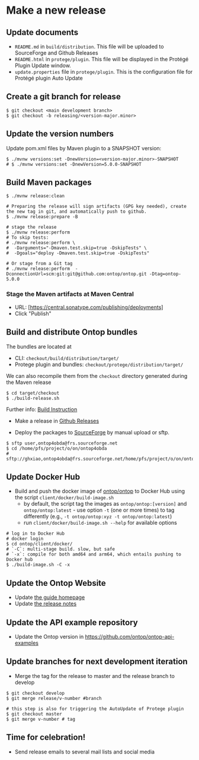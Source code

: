 # Make a new release

## Update documents

- `README.md` in `build/distribution`. This file will be uploaded to SourceForge and Github Releases
- `README.html` in `protege/plugin`. This file will be displayed in the Protégé Plugin Update window.
- `update.properties` file in `protege/plugin`. This is the configuration file for Protégé plugin Auto Update

## Create a git branch for release

```console
$ git checkout <main development branch>
$ git checkout -b releasing/<version-major.minor>
```

## Update the version numbers

Update pom.xml files by Maven plugin to a SNAPSHOT version:

```console
$ ./mvnw versions:set -DnewVersion=<version-major.minor>-SNAPSHOT
# $ ./mvnw versions:set -DnewVersion=5.0.0-SNAPSHOT
```

## Build Maven packages

```console
$ ./mvnw release:clean

# Preparing the release will sign artifacts (GPG key needed), create the new tag in git, and automatically push to github.
$ ./mvnw release:prepare -B

# stage the release
$ ./mvnw release:perform
# To skip tests:
# ./mvnw release:perform \
#  -Darguments="-Dmaven.test.skip=true -DskipTests" \
#  -Dgoals="deploy -Dmaven.test.skip=true -DskipTests" 

# Or stage from a Git tag
# ./mvnw release:perform  -DconnectionUrl=scm:git:git@github.com:ontop/ontop.git -Dtag=ontop-5.0.0
```

### Stage the Maven artifacts at Maven Central

- URL: [https://central.sonatype.com/publishing/deployments]
- Click "Publish"

## Build and distribute Ontop bundles

The bundles are located at 
- CLI: `checkout/build/distribution/target/`
- Protege plugin and bundles: `checkout/protege/distribution/target/`

We can also recompile them from the `checkout` directory generated during the Maven release

```console
$ cd target/checkout
$ ./build-release.sh
```

Further info: [Build Instruction](/dev/build)

- Make a release in [Github Releases](https://github.com/ontop/ontop/releases)

- Deploy the packages to [SourceForge](https://sourceforge.net/projects/ontop4obda/files/) by manual upload or sftp.

```console
$ sftp user,ontop4obda@frs.sourceforge.net
$ cd /home/pfs/project/o/on/ontop4obda
# sftp://ghxiao,ontop4obda@frs.sourceforge.net/home/pfs/project/o/on/ontop4obda
```

## Update Docker Hub

- Build and push the docker image of [ontop/ontop](https://hub.docker.com/repository/docker/ontop/ontop) to Docker Hub using the script `client/docker/build-image.sh`
  - by default, the script tag the images as `ontop/ontop:[version]` and `ontop/ontop:latest` - use option `-t` (one or more times) to tag differently (e.g., `-t ontop/ontop:xyz -t ontop/ontop:latest`)
  - run `client/docker/build-image.sh --help` for available options

```console
# log in to Docker Hub
# docker login
$ cd ontop/client/docker/
# `-C`: multi-stage build. slow, but safe
# `-x`: compile for both amd64 and arm64, which entails pushing to Docker hub
$ ./build-image.sh -C -x
```

## Update the Ontop Website

- Update [the guide homepage](/guide)
- Update [the release notes](/guide/releases)

## Update the API example repository

- Update the Ontop version in <https://github.com/ontop/ontop-api-examples>

## Update branches for next development iteration

- Merge the tag for the release to master and the release branch to develop

```console
$ git checkout develop
$ git merge release/v-number #branch

# this step is also for triggering the AutoUpdate of Protege plugin
$ git checkout master
$ git merge v-number # tag
```

## Time for celebration!

- Send release emails to several mail lists and social media
